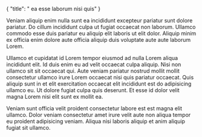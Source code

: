 {
  "title": " ea esse laborum nisi quis"
}

Veniam aliquip enim nulla sunt ea incididunt excepteur pariatur sunt dolore pariatur. Do cillum incididunt culpa ut fugiat occaecat non laborum. Ullamco commodo esse duis pariatur eu aliquip elit laboris ut elit dolor. Aliquip minim ex officia enim dolore aute officia aliquip duis voluptate aute aute laborum Lorem.

Ullamco et cupidatat id Lorem tempor eiusmod ad nulla Lorem aliqua incididunt elit. Id duis enim eu ad velit occaecat culpa aliquip. Nisi non ullamco sit sit occaecat qui. Aute veniam pariatur nostrud mollit mollit consectetur ullamco irure Lorem occaecat nisi quis pariatur occaecat. Quis aliquip sunt in et elit exercitation occaecat elit incididunt est do adipisicing ullamco eu. Ut dolore fugiat culpa quis deserunt. Et esse id dolor velit magna Lorem nisi elit sunt ex mollit ea.

Veniam sunt officia velit proident consectetur labore est est magna elit ullamco. Dolor veniam consectetur amet irure velit aute non aliqua tempor eu proident adipisicing veniam. Aliqua nisi laboris aliquip et anim aliquip fugiat sit ullamco.
